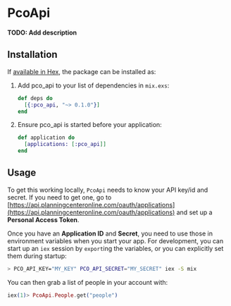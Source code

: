 # PcoApi

**TODO: Add description**

## Installation

If [available in Hex](https://hex.pm/docs/publish), the package can be installed as:

  1. Add pco_api to your list of dependencies in `mix.exs`:

     ```elixir
     def deps do
       [{:pco_api, "~> 0.1.0"}]
     end
     ```

  2. Ensure pco_api is started before your application:

     ```elixir
     def application do
       [applications: [:pco_api]]
     end
     ```

## Usage

To get this working locally, `PcoApi` needs to know your API key/id
and secret. If you need to get one, go to
[https://api.planningcenteronline.com/oauth/applications](https://api.planningcenteronline.com/oauth/applications)
and set up a **Personal Access Token**.

Once you have an **Application ID** and **Secret**, you need to use
those in environment variables when you start your app. For
development, you can start up an `iex` session by `export`ing the
variables, or you can explicitly set them during startup:

```bash
> PCO_API_KEY="MY_KEY" PCO_API_SECRET="MY_SECRET" iex -S mix
```

You can then grab a list of people in your account with:

```elixir
iex(1)> PcoApi.People.get("people")
```
